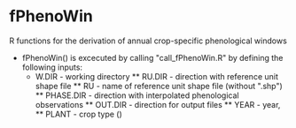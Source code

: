 # fPhenoWin
R functions for the derivation of annual crop-specific phenological windows
* fPhenoWin() is excecuted by calling "call_fPhenoWin.R" by defining the following inputs:
  * W.DIR - working directory
** RU.DIR - direction with reference unit shape file
** RU - name of reference unit shape file (without ".shp")
** PHASE.DIR - direction with interpolated phenological observations
** OUT.DIR - direction for output files 
** YEAR - year,
** PLANT - crop type ()
